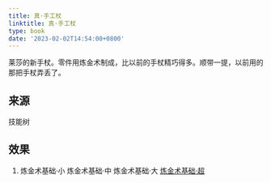 ```yaml
---
title: 真·手工杖
linktitle: 真·手工杖
type: book
date: '2023-02-02T14:54:00+0800'
---
```


莱莎的新手杖。零件用炼金术制成，比以前的手杖精巧得多。顺带一提，以前用的那把手杖弄丢了。

## 来源

技能树

## 效果

1. 炼金术基础·小 炼金术基础·中 炼金术基础·大 [炼金术基础·超](/docs/效果/炼金术基础超)
